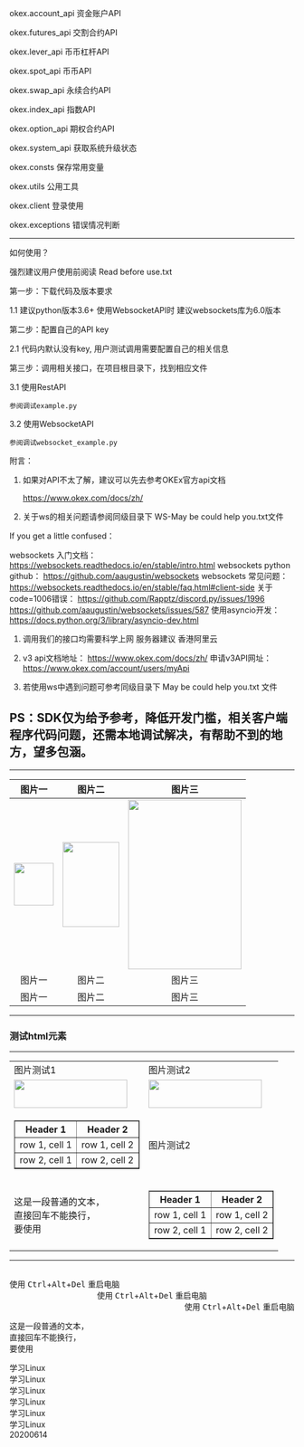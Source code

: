 okex.account_api   资金账户API

okex.futures_api   交割合约API

okex.lever_api   币币杠杆API

okex.spot_api   币币API

okex.swap_api   永续合约API

okex.index_api   指数API

okex.option_api   期权合约API

okex.system_api   获取系统升级状态

okex.consts   保存常用变量

okex.utils   公用工具

okex.client   登录使用

okex.exceptions   错误情况判断

---

如何使用？

强烈建议用户使用前阅读 Read before use.txt

第一步：下载代码及版本要求

1.1 建议python版本3.6+  使用WebsocketAPI时 建议websockets库为6.0版本

第二步：配置自己的API key

2.1 代码内默认没有key, 用户测试调用需要配置自己的相关信息

第三步：调用相关接口，在项目根目录下，找到相应文件

3.1 使用RestAPI
    
    参阅调试example.py
    
3.2 使用WebsocketAPI

    参阅调试websocket_example.py
    
附言：
1. 如果对API不太了解，建议可以先去参考OKEx官方api文档

    https://www.okex.com/docs/zh/

2. 关于ws的相关问题请参阅同级目录下 WS-May be could help you.txt文件



If you get a little confused：

websockets 入门文档： https://websockets.readthedocs.io/en/stable/intro.html
websockets python github： https://github.com/aaugustin/websockets
websockets 常见问题： https://websockets.readthedocs.io/en/stable/faq.html#client-side
关于code=1006错误：
https://github.com/Rapptz/discord.py/issues/1996
https://github.com/aaugustin/websockets/issues/587
使用asyncio开发： https://docs.python.org/3/library/asyncio-dev.html



1. 调用我们的接口均需要科学上网
服务器建议 香港阿里云

2. v3 api文档地址： https://www.okex.com/docs/zh/
申请v3API网址： https://www.okex.com/account/users/myApi

3. 若使用ws中遇到问题可参考同级目录下 May be could help you.txt 文件

PS：SDK仅为给予参考，降低开发门槛，相关客户端程序代码问题，还需本地调试解决，有帮助不到的地方，望多包涵。
---


---

| 图片一 | 图片二 | 图片三 |
| :----: | :----: | :----: |
| <img src="https://i.loli.net/2020/06/06/5XZ3rWicP9DsAv8.jpg" width="70" height="75"> | <img src="https://i.loli.net/2020/06/06/Bs38HpbMYuaLcyV.jpg" width="100" height="150"> | <img src="https://i.loli.net/2020/06/06/5XZ3rWicP9DsAv8.jpg" width="200" height="300"> |
| 图片一 | 图片二 | 图片三 |
| 图片一 | 图片二 | 图片三 |

--- 

### 测试html元素

--- 

<div align=center><table>
    <tr>
        <td>图片测试1</td>
        <td>图片测试2</td>
    </tr>
    <tr>
        <td><img src="" width="200" height="50"></td>
        <td><img src="" width="200" height="50"></td>
    </tr>
    <tr>
        <td>
            <table border="1">
            <tr>
            <th>Header 1</th>
            <th>Header 2</th>
            </tr>
            <tr>
            <td>row 1, cell 1</td>
            <td>row 1, cell 2</td>
            </tr>
            <tr>
            <td>row 2, cell 1</td>
            <td>row 2, cell 2</td>
            </tr>
            </table>
        </td>
        <td>图片测试2</td>
    </tr>
    </tr>
    <tr>
        <td>
        这是一段普通的文本，<br>
        直接回车不能换行，<br>
        要使用
        </td>
        <td>
        <table border="1">
    <tr>
        <th>Header 1</th>
        <th>Header 2</th>
    </tr>
    <tr>
        <td>row 1, cell 1</td>
        <td>row 1, cell 2</td>
    </tr>
    <tr>
        <td>row 2, cell 1</td>
        <td>row 2, cell 2</td>
    </tr>
    </table></td>
    </tr>
</table></div>

--- 


<br>
<div align=Left>
使用 <kbd>Ctrl</kbd>+<kbd>Alt</kbd>+<kbd>Del</kbd> 重启电脑
</div>

<div align=center>
使用 <kbd>Ctrl</kbd>+<kbd>Alt</kbd>+<kbd>Del</kbd> 重启电脑
</div>

<div align=right>
使用 <kbd>Ctrl</kbd>+<kbd>Alt</kbd>+<kbd>Del</kbd> 重启电脑
</div>

这是一段普通的文本，<br>
直接回车不能换行，<br>
要使用<br>

学习Linux<br>
学习Linux<br>
学习Linux<br>
学习Linux<br>
学习Linux<br>
学习Linux<br>
20200614